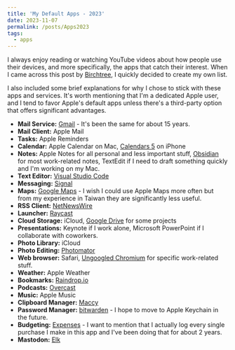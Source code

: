 ```yaml
---
title: 'My Default Apps - 2023'
date: 2023-11-07
permalink: /posts/Apps2023
tags:
  - apps
---
```


I always enjoy reading or watching YouTube videos about how people use their devices, and more specifically, the apps that catch their interest. When I came across this post by [Birchtree](https://birchtree.me/blog/my-default-apps-at-the-end-of-2023/), I quickly decided to create my own list.

I also included some brief explanations for why I chose to stick with these apps and services. It's worth mentioning that I'm a dedicated Apple user, and I tend to favor Apple's default apps unless there's a third-party option that offers significant advantages.

- **Mail Service:** [Gmail](https://mail.google.com/) - It's been the same for about 15 years.
- **Mail Client:** Apple Mail
- **Tasks:** Apple Reminders
- **Calendar:** Apple Calendar on Mac, [Calendars 5](https://apps.apple.com/us/app/calendars-5-by-readdle/id697927927) on iPhone
- **Notes:** Apple Notes for all personal and less important stuff, [Obsidian](https://obsidian.md) for most work-related notes, TextEdit if I need to draft something quickly and I'm working on my Mac.
- **Text Editor:** [Visual Studio Code](https://code.visualstudio.com)
- **Messaging:** [Signal](https://signal.org)
- **Maps:** [Google Maps](https://www.google.com/maps) - I wish I could use Apple Maps more often but from my experience in Taiwan they are significantly less useful.
- **RSS Client:** [NetNewsWire](https://netnewswire.com)
- **Launcher:** [Raycast](https://www.raycast.com)
- **Cloud Storage:** iCloud, [Google Drive](https://www.google.com/drive/) for some projects
- **Presentations:** Keynote if I work alone, Microsoft PowerPoint if I collaborate with coworkers.
- **Photo Library:** iCloud
- **Photo Editing:** [Photomator](https://www.pixelmator.com/photomator/)
- **Web browser:** Safari, [Ungoogled Chromium](https://github.com/ungoogled-software/ungoogled-chromium) for specific work-related stuff.
- **Weather:** Apple Weather
- **Bookmarks:** [Raindrop.io](https://raindrop.io)
- **Podcasts:** [Overcast](https://overcast.fm)
- **Music:** Apple Music
- **Clipboard Manager:** [Maccy](https://maccy.app)
- **Password Manager:** [bitwarden](https://bitwarden.com) - I hope to move to Apple Keychain in the future.
- **Budgeting:** [Expenses](https://apps.apple.com/us/app/expenses-spending-tracker/id1492055171) - I want to mention that I actually log every single purchase I make in this app and I've been doing that for about 2 years.
- **Mastodon:** [Elk](https://elk.zone/home)